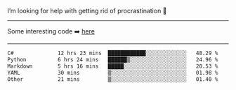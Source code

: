 I’m looking for help with getting rid of procrastination 🤔

-----

Some interesting code :arrow_right: [here](https://github.com/zhen8838/playground)

-----

<!--START_SECTION:waka-->

```txt
C#              12 hrs 23 mins  ████████████░░░░░░░░░░░░░   48.29 %
Python          6 hrs 24 mins   ██████▒░░░░░░░░░░░░░░░░░░   24.96 %
Markdown        5 hrs 16 mins   █████░░░░░░░░░░░░░░░░░░░░   20.53 %
YAML            30 mins         ▒░░░░░░░░░░░░░░░░░░░░░░░░   01.98 %
Other           21 mins         ▒░░░░░░░░░░░░░░░░░░░░░░░░   01.40 %
```

<!--END_SECTION:waka-->

<!--
**zhen8838/zhen8838** is a ✨ _special_ ✨ repository because its `README.md` (this file) appears on your GitHub profile.

Here are some ideas to get you started:

- 🔭 I’m currently working on ...
- 🌱 I’m currently learning ...
- 👯 I’m looking to collaborate on ...
 ...
- 💬 Ask me about ...
- 📫 How to reach me: ...
- 😄 Pronouns: ...
- ⚡ Fun fact: ...
-->
